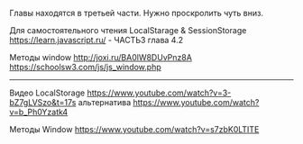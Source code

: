 Главы находятся в третьей части. Нужно проскролить чуть вниз.

Для самостоятельного чтения
LocalStarage & SessionStorage
https://learn.javascript.ru/  - ЧАСТЬ3 глава 4.2

Методы window 
http://joxi.ru/BA0lW8DUvPnz8A
https://schoolsw3.com/js/js_window.php  

-----------------------------------------------------------------------

Видео 
LocalStorage 
https://www.youtube.com/watch?v=3-bZ7gLVSzo&t=17s альтернатива https://www.youtube.com/watch?v=b_Ph0Yzatk4

Методы Window
https://www.youtube.com/watch?v=s7zbK0LTITE


